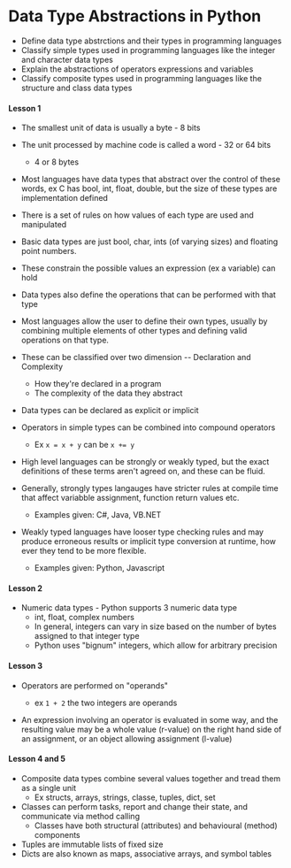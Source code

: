 # Data Type Abstractions in Python
* Define data type abstrctions and their types in programming languages
* Classify simple types used in programming languages like the integer and 
character data types
* Explain the abstractions of operators expressions and variables
* Classify composite types used in programming languages like the structure
and class data types

#### Lesson 1
* The smallest unit of data is usually a byte - 8 bits
* The unit processed by machine code is called a word - 32 or 64 bits
    * 4 or 8 bytes
* Most languages have data types that abstract over the control of these 
words, ex C has bool, int, float, double, but the size of these types are 
implementation defined
* There is a set of rules on how values of each type are used and manipulated
* Basic data types are just bool, char, ints (of varying sizes) and floating
point numbers.
* These constrain the possible values an expression (ex a variable) can hold
* Data types also define the operations that can be performed with that type

* Most languages allow the user to define their own types, usually by combining
multiple elements of other types and defining valid operations on that type.
* These can be classified over two dimension -- Declaration and Complexity
    * How they're declared in a program
    * The complexity of the data they abstract

* Data types can be declared as explicit or implicit
* Operators in simple types can be combined into compound operators
    * Ex `x = x + y` can be `x += y`

* High level languages can be strongly or weakly typed, but the exact definitions
of these terms aren't agreed on, and these can be fluid.
* Generally, strongly types langauges have stricter rules at compile time that
affect variabble assignment, function return values etc. 
    * Examples given: C#, Java, VB.NET
* Weakly typed languages have looser type checking rules and may produce
erroneous results or implicit type conversion at runtime, how ever they tend to 
be more flexible. 
    * Examples given: Python, Javascript

#### Lesson 2
* Numeric data types - Python supports 3 numeric data type
    * int, float, complex numbers
    * In general, integers can vary in size based on the number of bytes 
    assigned to that integer type
    * Python uses "bignum" integers, which allow for arbitrary precision

#### Lesson 3
* Operators are performed on "operands" 
    * ex `1 + 2` the two integers are operands

* An expression involving an operator is evaluated in some way, and the 
resulting value may be a whole value (r-value) on the right hand side of an
assignment, or an object allowing assignment (l-value)

#### Lesson 4 and 5
* Composite data types combine several values together and tread them as a 
single unit
    * Ex structs, arrays, strings, classe, tuples, dict, set
* Classes can perform tasks, report and change their state, and communicate
via method calling
    * Classes have both structural (attributes) and behavioural (method) 
    components
* Tuples are immutable lists of fixed size
* Dicts are also known as maps, associative arrays, and symbol tables
